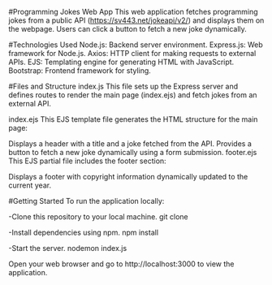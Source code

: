 #Programming Jokes Web App
This web application fetches programming jokes from a public API (https://sv443.net/jokeapi/v2/) and displays them on the webpage. Users can click a button to fetch a new joke dynamically.

#Technologies Used
Node.js: Backend server environment.
Express.js: Web framework for Node.js.
Axios: HTTP client for making requests to external APIs.
EJS: Templating engine for generating HTML with JavaScript.
Bootstrap: Frontend framework for styling.

#Files and Structure
index.js
This file sets up the Express server and defines routes to render the main page (index.ejs) and fetch jokes from an external API.

index.ejs
This EJS template file generates the HTML structure for the main page:

Displays a header with a title and a joke fetched from the API.
Provides a button to fetch a new joke dynamically using a form submission.
footer.ejs
This EJS partial file includes the footer section:

Displays a footer with copyright information dynamically updated to the current year.

#Getting Started
To run the application locally:

-Clone this repository to your local machine.
git clone <repository-url>

-Install dependencies using npm.
npm install

-Start the server.
nodemon index.js

Open your web browser and go to http://localhost:3000 to view the application.

